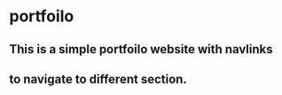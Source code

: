# portfoilo

## This is a simple portfoilo website with navlinks
## to navigate to different section.
